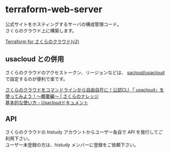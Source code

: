 # terraform-web-server
公式サイトをホスティングするサーバの構成管理コード。  
さくらのクラウド上に構築します。

[Terraform for さくらのクラウド(v2)](https://docs.usacloud.jp/terraform/)

## usacloud との併用

さくらのクラウドのアクセストークン、リージョンなどは、 [sacloud/usacloud](https://github.com/sacloud/usacloud) で設定するのが便利で楽です。

[さくらのクラウドをコマンドラインから自由自在に！公認CLI 「 usacloud」を使ってみよう！〜概要編〜 | さくらのナレッジ](https://knowledge.sakura.ad.jp/10875/)  
[基本的な使い方 - Usacloudドキュメント](https://docs.usacloud.jp/usacloud/guides/basic_usage/)

## API
さくらのクラウドの histudy アカウントからユーザー各自で API を発行してご利用下さい。  
ユーザー未登録の方は、histudy メンバーに登録をご依頼下さい。  
